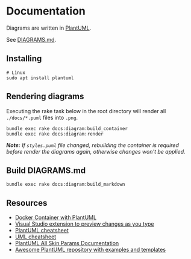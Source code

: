 # Documentation

Diagrams are written in [PlantUML](https://plantuml.com/).

See [DIAGRAMS.md](./DIAGRAMS.md).

## Installing

```
# Linux
sudo apt install plantuml
```

## Rendering diagrams

Executing the rake task below in the root directory will render all
`./docs/*.puml` files into `.png`.

```
bundle exec rake docs:diagram:build_container
bundle exec rake docs:diagram:render
```

_**Note:** If `styles.puml` file changed, rebuilding the container is
required before render the diagrams again, otherwise changes won't be
applied._

## Build DIAGRAMS.md

```
bundle exec rake docs:diagram:build_markdown
```

## Resources

- [Docker Container with PlantUML](https://hub.docker.com/r/think/plantuml/)
- [Visual Studio extension to preview changes as you type](https://marketplace.visualstudio.com/items?itemName=jebbs.plantuml)
- [PlantUML cheatsheet](https://blog.anoff.io/puml-cheatsheet.pdf)
- [UML cheatsheet](https://loufranco.com/wp-content/uploads/2012/11/cheatsheet.pdf)
- [PlantUML All Skin Params Documentation](https://plantuml-documentation.readthedocs.io/en/latest/formatting/all-skin-params.html)
- [Awesome PlantUML repository with examples and templates](https://github.com/Voronenko/awesome-plantuml)
